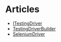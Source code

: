 # Articles
* [ITestingDriver](https://zzzrst.github.io/TestingDrivers/articles/ITestingDriver.html)
* [TestingDriverBuilder](https://zzzrst.github.io/TestingDrivers/articles/TestingDriverBuilder.html)
* [SeleniumDriver](https://zzzrst.github.io/TestingDrivers/articles/SeleniumDriver.html)